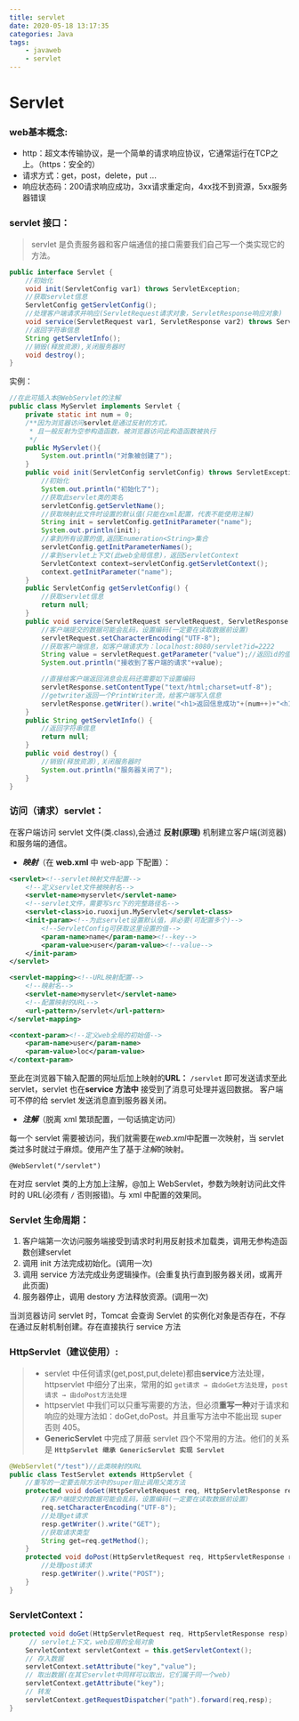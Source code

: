 ```yaml
---
title: servlet
date: 2020-05-18 13:17:35
categories: Java
tags: 
    - javaweb
    - servlet
---
```


# Servlet

### web基本概念:

* http：超文本传输协议，是一个简单的请求响应协议，它通常运行在TCP之上。（https：安全的）
* 请求方式：get，post，delete，put ...
* 响应状态码：200请求响应成功，3xx请求重定向，4xx找不到资源，5xx服务器错误

### servlet 接口：

> servlet 是负责服务器和客户端通信的接口需要我们自己写一个类实现它的方法。

```java
public interface Servlet {
    //初始化
    void init(ServletConfig var1) throws ServletException;
    //获取servlet信息
    ServletConfig getServletConfig();
    //处理客户端请求并响应(ServletRequest请求对象，ServletResponse响应对象)
    void service(ServletRequest var1, ServletResponse var2) throws ServletException, IOException;
    //返回字符串信息
    String getServletInfo();
    //销毁(释放资源),关闭服务器时
    void destroy();
}
```

实例：

```java
//在此可插入本@WebServlet的注解
public class MyServlet implements Servlet {
    private static int num = 0;
    /**因为浏览器访问servlet是通过反射的方式，
     * 且一般反射为空参构造函数，被浏览器访问此构造函数被执行
     */
    public MyServlet(){
        System.out.println("对象被创建了");
    }
    public void init(ServletConfig servletConfig) throws ServletException {
        //初始化
        System.out.println("初始化了");
        //获取此servlet类的类名
        servletConfig.getServletName();
        //获取映射此文件时设置的默认值(只能在xml配置，代表不能使用注解)
        String init = servletConfig.getInitParameter("name");
        System.out.println(init);
        //拿到所有设置的值,返回Enumeration<String>集合
        servletConfig.getInitParameterNames();
        //拿到servlet上下文(此web全局信息)，返回ServletContext
        ServletContext context=servletConfig.getServletContext();
        context.getInitParameter("name");
    }
    public ServletConfig getServletConfig() {
        //获取servlet信息
        return null;
    }
    public void service(ServletRequest servletRequest, ServletResponse servletResponse) throws ServletException, IOException {
        //客户端提交的数据可能会乱码，设置编码(一定要在读取数据前设置)
        servletRequest.setCharacterEncoding("UTF-8");
        //获取客户端信息，如客户端请求为：localhost:8080/servlet?id=2222
        String value = servletRequest.getParameter("value");//返回id的值
        System.out.println("接收到了客户端的请求"+value);

        //直接给客户端返回消息会乱码还需要如下设置编码
        servletResponse.setContentType("text/html;charset=utf-8");
        //getwriter返回一个PrintWriter流，给客户端写入信息
        servletResponse.getWriter().write("<h1>返回信息成功"+(num++)+"<h1/>");
    }
    public String getServletInfo() {
        //返回字符串信息
        return null;
    }
    public void destroy() {
        //销毁(释放资源),关闭服务器时
        System.out.println("服务器关闭了");
    }
}
```

### 访问（请求）servlet：

在客户端访问 servlet 文件(类.class),会通过 **反射(原理)** 机制建立客户端(浏览器)和服务端的通信。

-   **_映射_**（在 **web.xml** 中 web-app 下配置）：

```xml
<servlet><!--servlet映射文件配置-->
    <!--定义servlet文件被映射名-->
    <servlet-name>myservlet</servlet-name>
    <!--servlet文件，需要写src下的完整路径名-->
    <servlet-class>io.ruoxijun.MyServlet</servlet-class>
    <init-param><!--为此servlet设置默认值，非必要(可配置多个)-->
        <!--ServletConfig可获取这里设置的值-->
        <param-name>name</param-name><!--key-->
        <param-value>user</param-value><!--value-->
    </init-param>
</servlet>

<servlet-mapping><!--URL映射配置-->
    <!--映射名-->
    <servlet-name>myservlet</servlet-name>
    <!--配置映射的URL-->
    <url-pattern>/servlet</url-pattern>
</servlet-mapping>

<context-param><!--定义web全局的初始值-->
    <param-name>user</param-name>
    <param-value>loc</param-value>
</context-param>
```

至此在浏览器下输入配置的网址后加上映射的**URL：** `/servlet` 即可发送请求至此 servlet，servlet 也在**service 方法中** 接受到了消息可处理并返回数据。
客户端可不停的给 servlet 发送消息直到服务器关闭。

-   **_注解_**（脱离 xml 繁琐配置，一句话搞定访问）

每一个 servlet 需要被访问，我们就需要在*web.xml*中配置一次映射，当 servlet 类过多时就过于麻烦。使用产生了基于*注解*的映射。

`@WebServlet("/servlet")`

在对应 servlet 类的上方加上注解，@加上 WebServlet，参数为映射访问此文件时的 URL(必须有 `/` 否则报错)。与 xml 中配置的效果同。

### Servlet 生命周期：
1. 客户端第一次访问服务端接受到请求时利用反射技术加载类，调用无参构造函数创建servlet
2. 调用 init 方法完成初始化。(调用一次)
3. 调用 service 方法完成业务逻辑操作。(会重复执行直到服务器关闭，或离开此页面)
4. 服务器停止，调用 destory 方法释放资源。(调用一次)

当浏览器访问 servlet 时，Tomcat 会查询 Servlet 的实例化对象是否存在，不存在通过反射机制创建。存在直接执行 service 方法

### HttpServlet（建议使用）:

> -   servlet 中任何请求(get,post,put,delete)都由**service**方法处理，httpservlet 中细分了出来，常用的如 `get请求 → 由doGet方法处理`，`post请求 → 由doPost方法处理`
> -   httpservlet 中我们可以只重写需要的方法，但必须**重写一种**对于请求和响应的处理方法如：doGet,doPost。并且重写方法中不能出现 super 否则 405。
> -   **GenericServlet** 中完成了屏蔽 servlet 四个不常用的方法。他们的关系是 **`HttpServlet 继承 GenericServlet 实现 Servlet`**
```java
@WebServlet("/test")//此类映射的URL
public class TestServlet extends HttpServlet {
    //重写的一定要去除方法中的super阻止调用父类方法
    protected void doGet(HttpServletRequest req, HttpServletResponse resp) throws ServletException, IOException {
        //客户端提交的数据可能会乱码，设置编码(一定要在读取数据前设置)
        req.setCharacterEncoding("UTF-8");
        //处理get请求
        resp.getWriter().write("GET");
        //获取请求类型
        String get=req.getMethod();
    }
    protected void doPost(HttpServletRequest req, HttpServletResponse resp) throws ServletException, IOException {
        //处理post请求
        resp.getWriter().write("POST");
    }
}
```

### ServletContext：

```java
protected void doGet(HttpServletRequest req, HttpServletResponse resp) throws ServletException, IOException {
     // servlet上下文，web应用的全局对象
    ServletContext servletContext = this.getServletContext();
    // 存入数据
    servletContext.setAttribute("key","value");
    // 取出数据(在其它servlet中同样可以取出，它们属于同一个web)
    servletContext.getAttribute("key");
    // 转发
    servletContext.getRequestDispatcher("path").forward(req,resp);
}
```